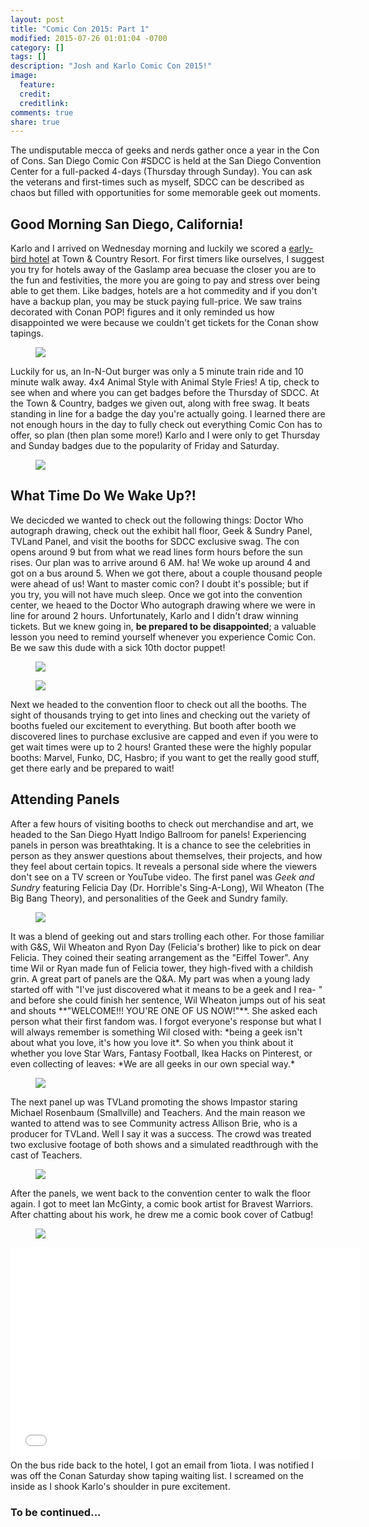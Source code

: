 ```yaml
---
layout: post
title: "Comic Con 2015: Part 1"
modified: 2015-07-26 01:01:04 -0700
category: []
tags: []
description: "Josh and Karlo Comic Con 2015!"
image:
  feature: 
  credit: 
  creditlink: 
comments: true
share: true
---
```


The undisputable mecca of geeks and nerds gather once a year in the Con of Cons. San Diego Comic Con #SDCC is held at the San Diego Convention Center for a full-packed 4-days (Thursday through Sunday). You can ask the veterans and first-times such as myself, SDCC can be described as chaos but filled with opportunities for some memorable geek out moments.

## Good Morning San Diego, California!
Karlo and I arrived on Wednesday morning and luckily we scored a [early-bird hotel](http://comic-con.org/cci/hotels) at Town & Country Resort. For first timers like ourselves, I suggest you try for hotels away of the Gaslamp area becuase the closer you are to the fun and festivities, the more you are going to pay and stress over being able to get them. Like badges, hotels are a hot commedity and if you don't have a backup plan, you may be stuck paying full-price. We saw trains decorated with Conan POP! figures and it only reminded us how disappointed we were because we couldn't get tickets for the Conan show tapings.
<figure>
	<img src="/images/comiccon15/1.jpg">
</figure>
Luckily for us, an In-N-Out burger was only a 5 minute train ride and 10 minute walk away. 4x4 Animal Style with Animal Style Fries! A tip, check to see when and where you can get badges before the Thursday of SDCC. At the Town & Country, badges we given out, along with free swag. It beats standing in line for a badge the day you're actually going. I learned there are not enough hours in the day to fully check out everything Comic Con has to offer, so plan (then plan some more!) Karlo and I were only to get Thursday and Sunday badges due to the popularity of Friday and Saturday.
<figure>
	<img src="/images/comiccon15/2.jpg">
</figure>

## What Time Do We Wake Up?!
We decicded we wanted to check out the following things: Doctor Who autograph drawing, check out the exhibit hall floor, Geek & Sundry Panel, TVLand Panel, and visit the booths for SDCC exclusive swag. The con opens around 9 but from what we read lines form hours before the sun rises. Our plan was to arrive around 6 AM. ha! We woke up around 4 and got on a bus around 5. When we got there, about a couple thousand people were ahead of us! Want to master comic con? I doubt it's possible; but if you try, you will not have much sleep. Once we got into the convention center, we heaed to the Doctor Who autograph drawing where we were in line for around 2 hours. Unfortunately, Karlo and I didn't draw winning tickets. But we knew going in, **be prepared to be disappointed**; a valuable lesson you need to remind yourself whenever you experience Comic Con. Be we saw this dude with a sick 10th doctor puppet!
<figure>
	<img src="/images/comiccon15/3.jpg">
</figure>
<figure>
	<img src="/images/comiccon15/4.jpg">
</figure>
Next we headed to the convention floor to check out all the booths. The sight of thousands trying to get into lines and checking out the variety of booths fueled our excitement to everything. But booth after booth we discovered lines to purchase exclusive are capped and even if you were to get wait times were up to 2 hours! Granted these were the highly popular booths: Marvel, Funko, DC, Hasbro; if you want to get the really good stuff, get there early and be prepared to wait! 

## Attending Panels
After a few hours of visiting booths to check out merchandise and art, we headed to the San Diego Hyatt Indigo Ballroom for panels! Experiencing panels in person was breathtaking. It is a chance to see the celebrities in person as they answer questions about themselves, their projects, and how they feel about certain topics. It reveals a personal side where the viewers don't see on a TV screen or YouTube video. The first panel was *Geek and Sundry* featuring Felicia Day (Dr. Horrible's Sing-A-Long), Wil Wheaton (The Big Bang Theory), and personalities of the Geek and Sundry family.
<figure>
	<img src="/images/comiccon15/5.jpg">
</figure>
It was a blend of geeking out and stars trolling each other. For those familiar with G&S, Wil Wheaton and Ryon Day (Felicia's brother) like to pick on dear Felicia. They coined their seating arrangement as the "Eiffel Tower". Any time Wil or Ryan made fun of Felicia tower, they high-fived with a childish grin. A great part of panels are the Q&A. My part was when a young lady started off with "I've just discovered what it means to be a geek and I rea- " and before she could finish her sentence, Wil Wheaton jumps out of his seat and shouts **"WELCOME!!! YOU'RE ONE OF US NOW!"**. She asked each person what their first fandom was. I forgot everyone's response but what I will always remember is something Wil closed with: *being a geek isn't about what you love, it's how you love it*. So when you think about it whether you love Star Wars, Fantasy Football, Ikea Hacks on Pinterest, or even collecting of leaves: *We are all geeks in our own special way.*
<figure>
	<img src="/images/comiccon15/6.jpg">
</figure>
The next panel up was TVLand promoting the shows Impastor staring Michael Rosenbaum (Smallville) and Teachers. And the main reason we wanted to attend was to see Community actress Allison Brie, who is a producer for TVLand. Well I say it was a success. The crowd was treated two exclusive footage of both shows and a simulated readthrough with the cast of Teachers. 
<figure>
	<img src="/images/comiccon15/7.jpg">
</figure>
After the panels, we went back to the convention center to walk the floor again. I got to meet Ian McGinty, a comic book artist for Bravest Warriors. After chatting about his work, he drew me a comic book cover of Catbug! 
<figure>
	<img src="/images/comiccon15/8.jpg">	
</figure>

<iframe width="560" height="340" src="//www.youtube.com/embed/rFWb7DG7zTc" frameborder="0" allowfullscreen></iframe>
<br>
On the bus ride back to the hotel, I got an email from 1iota. I was notified I was off the Conan Saturday show taping waiting list. I screamed on the inside as I shook Karlo's shoulder in pure excitement.

### To be continued...







